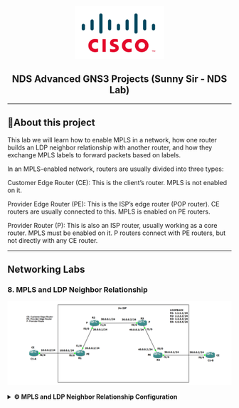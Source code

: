 <p align="center">
    <img src="./cisco-logo.png" alt="Logo" width="200">
</p>

<h2 align="center"> NDS Advanced GNS3 Projects (Sunny Sir - NDS Lab)</h2>

---

## 📝About this project

This lab we will learn how to enable MPLS in a network, how one router builds an LDP neighbor relationship with another router, and how they exchange MPLS labels to forward packets based on labels.

In an MPLS-enabled network, routers are usually divided into three types:

Customer Edge Router (CE): This is the client’s router. MPLS is not enabled on it.

Provider Edge Router (PE): This is the ISP’s edge router (POP router). CE routers are usually connected to this. MPLS is enabled on PE routers.

Provider Router (P): This is also an ISP router, usually working as a core router. MPLS must be enabled on it. P routers connect with PE routers, but not directly with any CE router.


---
## Networking Labs

### 8. MPLS and LDP Neighbor Relationship

<p align="center">
    <img src="./MPLS and LDP Neighbor Relationship.png" alt="MPLS and LDP Neighbor Relationship Lab">
</p>

<details>
<summary><strong>⚙️ MPLS and LDP Neighbor Relationship Configuration</strong></summary>

<br>

## 🧩 Network Topology:
According to our network topology, the client routers C1-A and C1-B are CE routers, the ISP’s R1 and R4 are PE routers, and R2 and R3 are P routers.
---

## 🌐 IP Addressing & Loopback :

| Link    | Interface 1 | IP       | Interface 2 | IP       | Subnet        |
| ------- | ----------- | -------- | ----------- | -------- | ------------- |
| C1-A–R1 | C1-A f0/0   | 10.0.0.2 | R1 f0/0     | 10.0.0.1 | 255.255.255.0 |
| R1–R2   | R1 f1/0     | 20.0.0.1 | R2 f0/0     | 20.0.0.2 | 255.255.255.0 |
| R2–R3   | R2 f1/0     | 30.0.0.1 | R3 f0/0     | 30.0.0.2 | 255.255.255.0 |
| R3–R4   | R3 f1/0     | 40.0.0.1 | R4 f0/0     | 40.0.0.2 | 255.255.255.0 |
| R4–C1-B | R4 f1/0     | 50.0.0.1 | C1-B f0/0   | 50.0.0.2 | 255.255.255.0 |

---
| Router | Loopback Interface | IP Address | Subnet        |
| ------ | ------------------ | ---------- | ------------- |
| R1     | Loopback0          | 1.1.1.1/24 | 255.255.255.0 |
| R2     | Loopback0          | 2.2.2.2/24 | 255.255.255.0 |
| R3     | Loopback0          | 3.3.3.3/24 | 255.255.255.0 |
| R4     | Loopback0          | 4.4.4.4/24 | 255.255.255.0 |


## 🛠️ Step-by-Step Configuration

### 🔌 1. Physical Setup in GNS3
- 🧱 Devices Required:
- Drag and drop:
  - 6 Cisco Routers (e.g., Cisco 7200 or 3725 with appropriate IOS)
  - Ethernet connections between routers
---

### 🔧 R1 Configuration

```bash
R1#conf t
R1(config)#interface fastEthernet 0/0
R1(config-if)#ip address 10.0.0.1 255.255.255.0
R1(config-if)#no shutdown
R1(config-if)#exit
R1(config)#interface fastEthernet 1/0
R1(config-if)#ip address 20.0.0.2 255.255.255.0
R1(config-if)#no shutdown
R1(config-if)#exit
R1(config)#interface loopback 1
R1(config-if)#ip address 1.1.1.1 255.255.255.0
R1(config-if)#exit
```
### 🔧 R2 Configuration (Stub Router)
```bash
R2#conf t
R2(config)#interface fastEthernet 0/0
R2(config-if)#ip address 20.0.0.1 255.255.255.0
R2(config-if)#no shutdown
R2(config-if)#exit
R2(config)#interface fastEthernet 1/0
R2(config-if)#ip address 30.0.0.1 255.255.255.0
R2(config-if)#no shutdown
R2(config-if)#exit
R2(config)#interface loopback 1
R2(config-if)#ip address 2.2.2.2 255.255.255.0
R2(config-if)#exit
```
### 🔧 R3 Configuration 
```bash
R3#conf t
R3(config)#interface fastEthernet 0/0
R3(config-if)#ip address 30.0.0.2 255.255.255.0
R3(config-if)#no shutdown
R3(config-if)#exit
R3(config)#interface fastEthernet 1/0
R3(config-if)#ip address 40.0.0.1 255.255.255.0
R3(config-if)#no shutdown
R3(config-if)#exit
R3(config)#interface loopback 1
R3(config-if)#ip address 3.3.3.3 255.255.255.0
R3(config-if)#exit
```
### 🔧 R4 Configuration
```bash
R4#conf t
R4(config)#interface fastEthernet 0/0
R4(config-if)#ip address 40.0.0.2 255.255.255.0
R4(config-if)#no shutdown
R4(config-if)#exit
R4(config)#interface fastEthernet 1/0
R4(config-if)#ip address 50.0.0.1 255.255.255.0
R4(config-if)#no shutdown
R4(config-if)#exit
R4(config)#interface loopback 1
R4(config-if)#ip address 4.4.4.4 255.255.255.0
R4(config-if)#exit
```
### 🔧 C1-A Configuration
```bash
C1-A#conf t
C1-A(config)#interface fastEthernet 0/0
C1-A(config-if)#ip address 10.0.0.2 255.255.255.0
C1-A(config-if)#no shutdown
C1-A(config-if)#exit
```
### 🔧 C1-B Configuration
```bash
C1-B#conf t
C1-B(config)#interface fastEthernet 0/0
C1-B(config-if)#ip address 50.0.0.2 255.255.255.0
C1-B(config-if)#no shutdown
C1-B(config-if)#exit
```

Now we will configure OSPF as the IGP (Interior Gateway Protocol) among the ISP routers. There will be no OSPF configuration on the client routers.

### 🔧 R1 Configuration

```bash
R1#conf t
R1(config)#router ospf 1
R1(config-router)#network 10.0.0.0 0.0.0.255 area 10
R1(config-router)#network 20.0.0.0 0.0.0.255 area 10
R1(config-router)#network 1.1.1.1 0.0.0.255 area 10
R1(config-router)#passive-interface fastEthernet 0/0
R1(config-router)#exit
```

### 🔧 R2 Configuration

```bash
R2#conf t
R2(config)#router ospf 1
R2(config-router)#network 20.0.0.0 0.0.0.255 area 10
R2(config-router)#network 30.0.0.0 0.0.0.255 area 10
R2(config-router)#network 2.2.2.2 0.0.0.255 area 10
R2(config-router)#exit
```

### 🔧 R3 Configuration

```bash
R3#conf t
R3(config)#router ospf 1
R3(config-router)#network 30.0.0.0 0.0.0.255 area 10
R3(config-router)#network 40.0.0.0 0.0.0.255 area 10
R3(config-router)#network 3.3.3.3 0.0.0.255 area 10
R3(config-if)#exit
```

### 🔧 R4 Configuration

```bash
R4#conf t
R4(config)#router ospf 1
R4(config-router)#network 40.0.0.0 0.0.0.255 area 10
R4(config-router)#network 50.0.0.0 0.0.0.255 area 10
R4(config-router)#network 4.4.4.0 0.0.0.255 area 10
R4(config-router)#passive-interface fastEthernet 1/0
R4(config-if)#exit
```

## ✅ Configuring MPLS on ISP Router:

### 🔧 R1 Configuration

```bash
R1#conf t
R1(config)#mpls ip
R1(config)#interface fastEthernet 1/0
R1(config-if)#mpls ip
```
### 🔧 R2 Configuration

```bash
R2#conf t
R2(config)#mpls ip
R2(config)#int fastEthernet 0/0
R2(config-if)#mpls ip
R2(config-if)#exit
R2(config)#int fastEthernet 1/0
R2(config-if)#mpls ip
```
### 🔧 R3 Configuration

```bash
R3#conf t
R3(config)#mpls ip
R3(config)#int fastEthernet 0/0
R3(config-if)#mpls ip
R3(config-if)#exit
R3(config)#int fastEthernet 1/0
R3(config-if)#mpls ip
```
### 🔧 R4 Configuration

```bash
R4#conf t
R4(config)#mpls ip
R4(config)#interface fastEthernet 0/0
R4(config-if)#mpls ip
```
